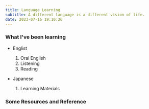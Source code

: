 ```yaml
---
title: Language Learning
subtitle: A different language is a different vision of life.
date: 2023-07-16 19:10:26
---
```




<div class="markdown-body">

### What I've been learning

- Englist
    1. Oral English
    2. Listening
    3. Reading

- Japanese
    1. Learning Materials


### Some Resources and Reference

</div>